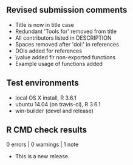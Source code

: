 ## Revised submission comments
*  Title is now in title case
*  Redundant 'Tools for' removed from title
*  All contributors listed in DESCRIPTION
*  Spaces removed after 'doi:' in references
*  DOIs added for references
*  \value added fir non-exported functions
*  Example usage of functions added

## Test environments
*  local OS X install, R 3.6.1
*  ubuntu 14.04 (on travis-ci), R 3.6.1
*  win-builder (devel and release)

## R CMD check results

0 errors | 0 warnings | 1 note

* This is a new release.
